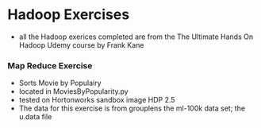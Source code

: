 # Hadoop Exercises
 - all the Hadoop exerices completed are from the The Ultimate Hands On Hadoop Udemy course by Frank Kane  

### Map Reduce Exercise
 - Sorts Movie by Populairy 	
 - located in MoviesByPopularity.py 
 - tested on Hortonworks sandbox image HDP 2.5 
 - The data for this exercise is from grouplens the ml-100k data set; the u.data file



